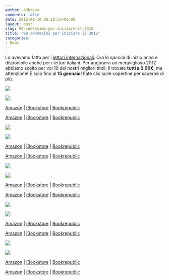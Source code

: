 ```yaml
---
author: 40kteam
comments: false
date: 2012-01-10 08:10:54+00:00
layout: post
slug: 99-centesimi-per-iniziare-il-2012
title: "99 centesimi per iniziare il 2012"
categories:
- News
---
```


Lo avevamo fatto per i [lettori internazionali](http://www.40kbooks.com/?p=13121). Ora lo _special_ di inizio anno è disponibile anche per i lettori italiani.
Per augurarvi un meraviglioso 2012 abbiamo scelto per voi 10 dei nostri migliori titoli: li trovate **tutti a 0.99€**, ma attenzione! È solo fino al **15 gennaio**! Fate clic sulle copertine per saperne di più.








[![](http://quarantak.wpengine.com/wp-content/uploads/2012/01/astral-hughes_It_t-2.png)](http://www.40kbooks.com/?page_id=133&category=14&product_id=35)


[![](http://quarantak.wpengine.com/wp-content/uploads/2012/01/augmented-dekerckhove_ita_t.jpeg)](http://www.40kbooks.com/?page_id=133&category=7&product_id=39)






[Amazon](http://www.amazon.it/dp/B004CLYF9A) | [iBookstore](http://itunes.apple.com/it/book/il-disgregatore-astrale/id481672507?mt=11) | [Bookrepublic](http://www.bookrepublic.it/book/9788865860342-il-disgregatore-astrale/)


[Amazon](http://www.amazon.it/dp/B004EYTBGC) | [iBookstore](http://itunes.apple.com/it/book/la-mente-accresciuta/id480163038?mt=11) | [Bookrepublic](http://www.bookrepublic.it/book/9788865860366-la-mente-accresciuta/)






[![](http://quarantak.wpengine.com/wp-content/uploads/2012/01/cardanica_it_t.jpeg)](http://www.40kbooks.com/?page_id=133&category=14&product_id=1)


[![](http://quarantak.wpengine.com/wp-content/uploads/2012/01/chicken-doctorow_It_okcube.png)](http://www.40kbooks.com/?page_id=133&category=14&product_id=81)






[Amazon](http://www.amazon.it/dp/B0042G00GM) | [iBookstore](http://itunes.apple.com/it/book/cardanica/id393869685?mt=11) | [Bookrepublic](http://www.bookrepublic.it/book/9788865860083-cardanica/)


[Amazon ](http://www.amazon.it/dp/B0065SE90S)| [iBookstore](http://itunes.apple.com/it/book/chicken-little/id480162822?mt=11) | [Bookrepublic](http://www.bookrepublic.it/book/9788865860847-chicken-little/)






[![](http://quarantak.wpengine.com/wp-content/uploads/2012/01/internet-artieri_I_okc-T.jpeg)](http://www.40kbooks.com/?page_id=133&category=7&product_id=65)


[![](http://quarantak.wpengine.com/wp-content/uploads/2012/01/Parthenopeian_it_t-4.jpeg)](http://www.40kbooks.com/?page_id=133&category=14&product_id=15)






[Amazon](http://www.amazon.it/dp/B006M5JFSA) | [iBookstore](http://itunes.apple.com/it/book/facebook-per-genitori/id469808256?mt=11) | [Bookrepublic](http://www.bookrepublic.it/book/9788865860649-facebook-per-genitori/)


[Amazon](http://www.amazon.it/dp/B0044XV8I2) | [iBookstore](http://itunes.apple.com/it/book/il-bisturi-partenopeo/id481676212?mt=11) | [Bookrepublic](http://www.bookrepublic.it/book/9788865860137-il-bisturi-napoletano/)






[![](http://quarantak.wpengine.com/wp-content/uploads/2012/01/ricordi_Resnick-Ita_t.jpeg)](http://www.40kbooks.com/?page_id=133&category=14&product_id=53)


[![](http://quarantak.wpengine.com/wp-content/uploads/2012/01/sogno-pearlman_I_ok2cube.jpeg)](http://www.40kbooks.com/?page_id=133&category=14&product_id=59)






[Amazon](http://www.amazon.it/dp/B004SH1KWI) | [iBookstore](http://itunes.apple.com/it/book/ricordi/id427779872?mt=11) | [Bookrepublic](http://www.bookrepublic.it/book/9788865860533-ricordi/)


[Amazon](http://www.amazon.it/dp/B004Z99LMU) | [iBookstore](http://itunes.apple.com/it/book/lultimo-sogno/id481706513?mt=11) | [Bookrepublic](http://www.bookrepublic.it/book/9788865860571-lultimo-sogno/)






[![](http://quarantak.wpengine.com/wp-content/uploads/2012/01/strategie-crouzet_It_t.jpeg)](http://www.40kbooks.com/?page_id=133&category=7&product_id=19)


[![](http://quarantak.wpengine.com/wp-content/uploads/2012/01/wikiworld-difilippo_it_t-2.jpeg)](http://www.40kbooks.com/?page_id=133&category=14&product_id=30)






[Amazon](http://www.amazon.it/dp/B0043GX2RA) | [iBookstore](http://itunes.apple.com/it/book/la-strategia-del-cyborg/id481685783?mt=11) | [Bookrepublic](http://www.bookrepublic.it/book/9788865860014-la-strategia-del-cyborg/)


[Amazon](http://www.amazon.it/dp/B0047T7OZE) | [iBookstore](http://itunes.apple.com/it/book/wikiworld/id481684973?mt=11) | [Bookrepublic](http://www.bookrepublic.it/book/9788865860205-wikiworld/)





